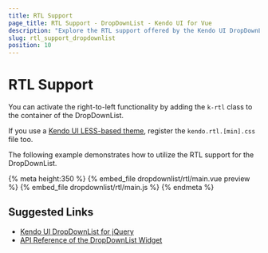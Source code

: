 ```yaml
---
title: RTL Support
page_title: RTL Support - DropDownList - Kendo UI for Vue
description: "Explore the RTL support offered by the Kendo UI DropDownList wrapper for Vue."
slug: rtl_support_dropdownlist
position: 10
---
```


# RTL Support

You can activate the right-to-left functionality by adding the `k-rtl` class to the container of the DropDownList.

If you use a [Kendo UI LESS-based theme](https://docs.telerik.com/kendo-ui/styles-and-layout/appearance-styling), register the `kendo.rtl.[min].css` file too.

The following example demonstrates how to utilize the RTL support for the DropDownList.

{% meta height:350 %}
{% embed_file dropdownlist/rtl/main.vue preview %}
{% embed_file dropdownlist/rtl/main.js %}
{% endmeta %}

## Suggested Links

* [Kendo UI DropDownList for jQuery](https://docs.telerik.com/kendo-ui/controls/editors/dropdownlist/overview)
* [API Reference of the DropDownList Widget](https://docs.telerik.com/kendo-ui/api/javascript/ui/dropdownlist)
